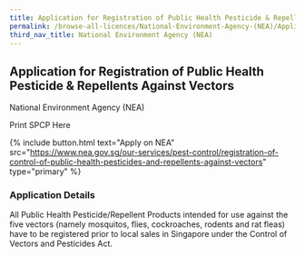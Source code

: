 ```yaml
---
title: Application for Registration of Public Health Pesticide & Repellents Against Vectors
permalink: /browse-all-licences/National-Environment-Agency-(NEA)/Application-for-Registration-of-Public-Health-Pesticide-&-Repellents-Against-Vectors
third_nav_title: National Environment Agency (NEA)
---
```


## Application for Registration of Public Health Pesticide & Repellents Against Vectors

National Environment Agency (NEA)

Print SPCP Here


{% include button.html text="Apply on NEA" src="https://www.nea.gov.sg/our-services/pest-control/registration-of-control-of-public-health-pesticides-and-repellents-against-vectors" type="primary" %}

### Application Details

<p>All Public Health Pesticide/Repellent Products intended for use against the five vectors (namely mosquitos, flies, cockroaches, rodents and rat fleas) have to be registered prior to local sales in Singapore under the Control of Vectors and Pesticides Act.</p>


